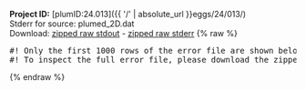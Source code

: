 **Project ID:** [plumID:24.013]({{ '/' | absolute_url }}eggs/24/013/)  
Stderr for source:  plumed_2D.dat   
Download: [zipped raw stdout](plumed_2D.dat.plumed.stdout.txt.zip) - [zipped raw stderr](plumed_2D.dat.plumed.stderr.txt.zip) 
{% raw %}
<pre>
#! Only the first 1000 rows of the error file are shown below
#! To inspect the full error file, please download the zipped raw stderr file above
</pre>
{% endraw %}
